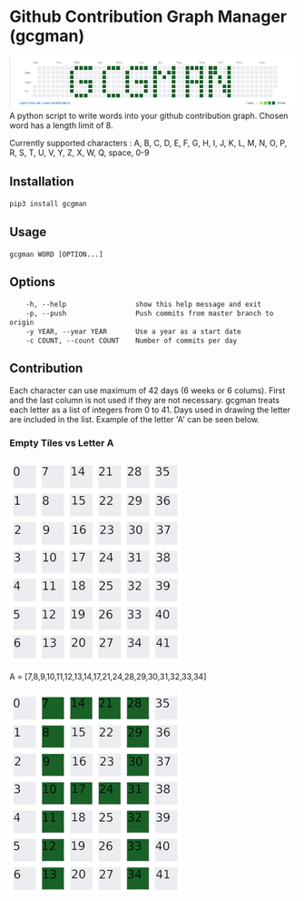 

# Github Contribution Graph Manager (gcgman)
![ScreenShot](gcgman-screen.png)
A python script to write words into your github contribution graph. Chosen word has a length limit
of 8.

Currently supported characters : 
A, B, C, D, E, F, G, H, I, J, K, L, M, N, O, P, R, S, T, U, V, Y, Z, X, W, Q, space, 0-9

## Installation
`pip3 install gcgman`

## Usage
`gcgman WORD [OPTION...]`

## Options

``` shell
    -h, --help                 show this help message and exit
    -p, --push                 Push commits from master branch to origin
    -y YEAR, --year YEAR       Use a year as a start date
    -c COUNT, --count COUNT    Number of commits per day
```

## Contribution
Each character can use maximum of 42 days (6 weeks or 6 colums). First and the last column is not
used if they are not necessary. gcgman treats each letter as a list of integers from 0 to 41.
Days used in drawing the letter are included in the list. Example of the letter 'A' can be seen
below.

### Empty Tiles vs Letter A
![Tile](tile-numbers.png) 


A = [7,8,9,10,11,12,13,14,17,21,24,28,29,30,31,32,33,34]


![A Letter](a-letter.png)
